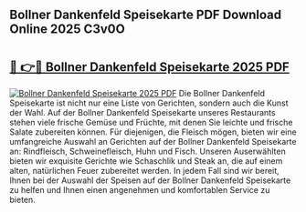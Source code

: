 ## Bollner Dankenfeld Speisekarte PDF Download Online 2025 C3v0O

# <h2><a href="http://gc61wri.nevu.top/?p=Bollner+Dankenfeld+Speisekarte">🔗 👉🔴 Bollner Dankenfeld Speisekarte 2025 PDF</a></h2>

[![Bollner Dankenfeld Speisekarte 2025 PDF](https://i.imgur.com/dBaPXMq.png)](http://gc61wri.nevu.top/?p=Bollner+Dankenfeld+Speisekarte)
Die Bollner Dankenfeld Speisekarte ist nicht nur eine Liste von Gerichten, sondern auch die Kunst der Wahl. Auf der Bollner Dankenfeld Speisekarte unseres Restaurants stehen viele frische Gemüse und Früchte, mit denen Sie leichte und frische Salate zubereiten können. Für diejenigen, die Fleisch mögen, bieten wir eine umfangreiche Auswahl an Gerichten auf der Bollner Dankenfeld Speisekarte an: Rindfleisch, Schweinefleisch, Huhn und Fisch. Unseren Auserwählten bieten wir exquisite Gerichte wie Schaschlik und Steak an, die auf einem alten, natürlichen Feuer zubereitet werden. In jedem Fall sind wir bereit, Ihnen bei der Auswahl der Speisen auf der Bollner Dankenfeld Speisekarte zu helfen und Ihnen einen angenehmen und komfortablen Service zu bieten.

